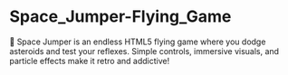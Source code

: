 # Space_Jumper-Flying_Game
🚀 Space Jumper is an endless HTML5 flying game where you dodge asteroids and test your reflexes. Simple controls, immersive visuals, and particle effects make it retro and addictive!
